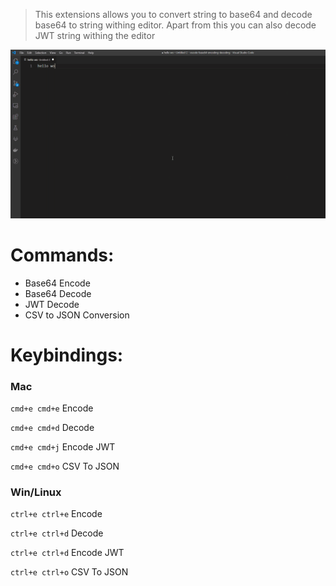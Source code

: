 > This extensions allows you to convert string to base64 and decode base64 to string withing editor. Apart from this you can also decode JWT string withing the editor

![](.\images\tutorial.gif)

# Commands:

- Base64 Encode
- Base64 Decode
- JWT Decode
- CSV to JSON Conversion

# Keybindings:

### Mac

`cmd+e cmd+e` Encode

`cmd+e cmd+d` Decode

`cmd+e cmd+j` Encode JWT

`cmd+e cmd+o` CSV To JSON

### Win/Linux

`ctrl+e ctrl+e` Encode

`ctrl+e ctrl+d` Decode

`ctrl+e ctrl+d` Encode JWT

`ctrl+e ctrl+o` CSV To JSON